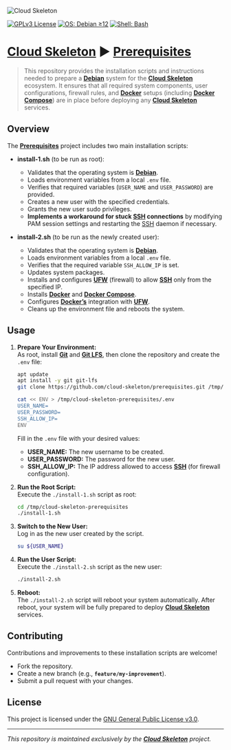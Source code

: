 ![Cloud Skeleton](./assets/logo.jpg)

[![GPLv3 License](https://img.shields.io/badge/License-GPLv3-blue.svg)](LICENSE)
[![OS: Debian ≥12](https://img.shields.io/badge/OS-Debian_≥12-red)]()
[![Shell: Bash](https://img.shields.io/badge/Shell-Bash-green)]()

# **[Cloud Skeleton](https://github.com/cloud-skeleton/)** ► **[Prerequisites](https://github.com/cloud-skeleton/prerequisites/)**

> This repository provides the installation scripts and instructions needed to prepare a **[Debian](https://www.debian.org/releases/bookworm/installmanual)** system for the **[Cloud Skeleton](https://github.com/cloud-skeleton/)** ecosystem. It ensures that all required system components, user configurations, firewall rules, and **[Docker](https://docs.docker.com/get-started/)** setups (including **[Docker Compose](https://docs.docker.com/compose/gettingstarted/)**) are in place before deploying any **[Cloud Skeleton](https://github.com/cloud-skeleton/)** services.

## Overview

The **[Prerequisites](https://github.com/cloud-skeleton/prerequisites/)** project includes two main installation scripts:

- **install-1.sh** (to be run as root):  
  - Validates that the operating system is **[Debian](https://www.debian.org/releases/bookworm/installmanual)**.
  - Loads environment variables from a local `.env` file.
  - Verifies that required variables (`USER_NAME` and `USER_PASSWORD`) are provided.
  - Creates a new user with the specified credentials.
  - Grants the new user sudo privileges.
  - **Implements a workaround for stuck [SSH](https://www.openssh.com/manual.html) connections** by modifying PAM session settings and restarting the [SSH](https://www.openssh.com/manual.html) daemon if necessary.

- **install-2.sh** (to be run as the newly created user):  
  - Validates that the operating system is **[Debian](https://www.debian.org/releases/bookworm/installmanual)**.
  - Loads environment variables from a local `.env` file.
  - Verifies that the required variable `SSH_ALLOW_IP` is set.
  - Updates system packages.
  - Installs and configures **[UFW](https://help.ubuntu.com/community/UFW)** (firewall) to allow **[SSH](https://www.openssh.com/manual.html)** only from the specified IP.
  - Installs **[Docker](https://docs.docker.com/get-started/)** and **[Docker Compose](https://docs.docker.com/compose/gettingstarted/)**.
  - Configures **[Docker’s](https://docs.docker.com/get-started/)** integration with **[UFW](https://help.ubuntu.com/community/UFW)**.
  - Cleans up the environment file and reboots the system.

## Usage

1. **Prepare Your Environment:**  
   As root, install **[Git](https://git-scm.com/book/ms/v2/Getting-Started-First-Time-Git-Setup)** and **[Git LFS](https://github.com/git-lfs/git-lfs/wiki/Tutorial)**, then clone the repository and create the `.env` file:
    ```sh
    apt update
    apt install -y git git-lfs
    git clone https://github.com/cloud-skeleton/prerequisites.git /tmp/cloud-skeleton-prerequisites
    ```
    ```sh
    cat << ENV > /tmp/cloud-skeleton-prerequisites/.env
    USER_NAME=
    USER_PASSWORD=
    SSH_ALLOW_IP=
    ENV
    ```
    Fill in the `.env` file with your desired values:
    - **USER_NAME:** The new username to be created.
    - **USER_PASSWORD:** The password for the new user.
    - **SSH_ALLOW_IP:** The IP address allowed to access **[SSH](https://www.openssh.com/manual.html)** (for firewall configuration).

2. **Run the Root Script:**  
   Execute the `./install-1.sh` script as root:
   ```sh
   cd /tmp/cloud-skeleton-prerequisites
   ./install-1.sh
   ```

3. **Switch to the New User:**  
   Log in as the new user created by the script.
   ```sh
   su ${USER_NAME}
   ```

4. **Run the User Script:**  
   Execute the `./install-2.sh` script as the new user:
   ```sh
   ./install-2.sh
   ```

5. **Reboot:**  
   The `./install-2.sh` script will reboot your system automatically. After reboot, your system will be fully prepared to deploy **[Cloud Skeleton](https://github.com/cloud-skeleton/)** services.

## Contributing

Contributions and improvements to these installation scripts are welcome!  
- Fork the repository.
- Create a new branch (e.g., **`feature/my-improvement`**).
- Submit a pull request with your changes.

## License

This project is licensed under the [GNU General Public License v3.0](LICENSE).

---

*This repository is maintained exclusively by the **[Cloud Skeleton](https://github.com/cloud-skeleton/)** project.*
